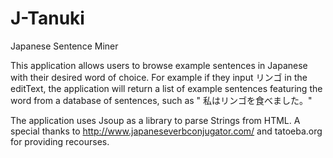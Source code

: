 # J-Tanuki

Japanese Sentence Miner

This application allows users to browse example sentences in Japanese with their desired word of choice.
For example if they input リンゴ in the editText, the application will return a list of example sentences
featuring the word from a database of sentences, such as " 私はリンゴを食べました。"

The application uses Jsoup as a library to parse Strings from HTML. A special thanks to 
http://www.japaneseverbconjugator.com/  and tatoeba.org for providing recourses. 
